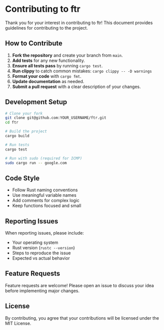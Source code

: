 # Contributing to ftr

Thank you for your interest in contributing to ftr! This document provides guidelines for contributing to the project.

## How to Contribute

1. **Fork the repository** and create your branch from `main`.
2. **Add tests** for any new functionality.
3. **Ensure all tests pass** by running `cargo test`.
4. **Run clippy** to catch common mistakes: `cargo clippy -- -D warnings`
5. **Format your code** with `cargo fmt`.
6. **Update documentation** as needed.
7. **Submit a pull request** with a clear description of your changes.

## Development Setup

```bash
# Clone your fork
git clone git@github.com:YOUR_USERNAME/ftr.git
cd ftr

# Build the project
cargo build

# Run tests
cargo test

# Run with sudo (required for ICMP)
sudo cargo run -- google.com
```

## Code Style

- Follow Rust naming conventions
- Use meaningful variable names
- Add comments for complex logic
- Keep functions focused and small

## Reporting Issues

When reporting issues, please include:
- Your operating system
- Rust version (`rustc --version`)
- Steps to reproduce the issue
- Expected vs actual behavior

## Feature Requests

Feature requests are welcome! Please open an issue to discuss your idea before implementing major changes.

## License

By contributing, you agree that your contributions will be licensed under the MIT License.